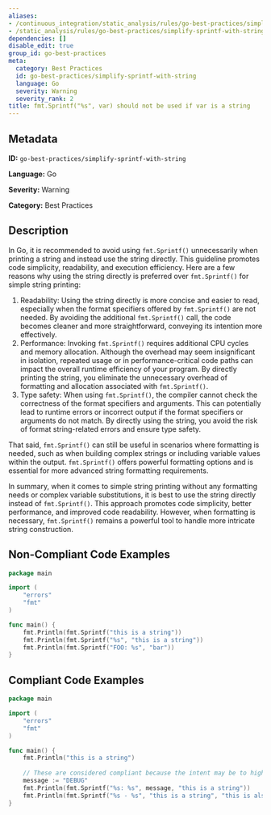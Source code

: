 ```yaml
---
aliases:
- /continuous_integration/static_analysis/rules/go-best-practices/simplify-sprintf-with-string
- /static_analysis/rules/go-best-practices/simplify-sprintf-with-string
dependencies: []
disable_edit: true
group_id: go-best-practices
meta:
  category: Best Practices
  id: go-best-practices/simplify-sprintf-with-string
  language: Go
  severity: Warning
  severity_rank: 2
title: fmt.Sprintf("%s", var) should not be used if var is a string
---
```

<!--  SOURCED FROM https://github.com/DataDog/datadog-static-analyzer-rule-docs -->


## Metadata
**ID:** `go-best-practices/simplify-sprintf-with-string`

**Language:** Go

**Severity:** Warning

**Category:** Best Practices

## Description
In Go, it is recommended to avoid using `fmt.Sprintf()` unnecessarily when printing a string and instead use the string directly. This guideline promotes code simplicity, readability, and execution efficiency. Here are a few reasons why using the string directly is preferred over `fmt.Sprintf()` for simple string printing:

1.  Readability: Using the string directly is more concise and easier to read, especially when the format specifiers offered by `fmt.Sprintf()` are not needed. By avoiding the additional `fmt.Sprintf()` call, the code becomes cleaner and more straightforward, conveying its intention more effectively.
2.  Performance: Invoking `fmt.Sprintf()` requires additional CPU cycles and memory allocation. Although the overhead may seem insignificant in isolation, repeated usage or in performance-critical code paths can impact the overall runtime efficiency of your program. By directly printing the string, you eliminate the unnecessary overhead of formatting and allocation associated with `fmt.Sprintf()`.
3.  Type safety: When using `fmt.Sprintf()`, the compiler cannot check the correctness of the format specifiers and arguments. This can potentially lead to runtime errors or incorrect output if the format specifiers or arguments do not match. By directly using the string, you avoid the risk of format string-related errors and ensure type safety.

That said, `fmt.Sprintf()` can still be useful in scenarios where formatting is needed, such as when building complex strings or including variable values within the output. `fmt.Sprintf()` offers powerful formatting options and is essential for more advanced string formatting requirements.

In summary, when it comes to simple string printing without any formatting needs or complex variable substitutions, it is best to use the string directly instead of `fmt.Sprintf()`. This approach promotes code simplicity, better performance, and improved code readability. However, when formatting is necessary, `fmt.Sprintf()` remains a powerful tool to handle more intricate string construction.


## Non-Compliant Code Examples
```go
package main

import (
	"errors"
	"fmt"
)

func main() {
	fmt.Println(fmt.Sprintf("this is a string"))
	fmt.Println(fmt.Sprintf("%s", "this is a string"))
	fmt.Println(fmt.Sprintf("FOO: %s", "bar"))
}

```

## Compliant Code Examples
```go
package main

import (
	"errors"
	"fmt"
)

func main() {
	fmt.Println("this is a string")
	
	// These are considered compliant because the intent may be to highlight the string literal(s)
	message := "DEBUG"
	fmt.Println(fmt.Sprintf("%s: %s", message, "this is a string"))
	fmt.Println(fmt.Sprintf("%s - %s", "this is a string", "this is also a string"))
}

```
